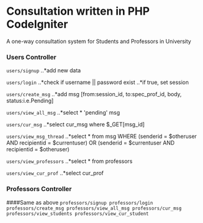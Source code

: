 # Consultation written in PHP CodeIgniter
A one-way consultation system for Students and Professors in University

### Users Controller
`users/signup`
	..*add new data

`users/login`
	..*check if username || password exist
	..*if true, set session

`users/create_msg`
	..*add msg [from:session_id, to:spec_prof_id, body, status:i.e.Pending]

`users/view_all_msg`
	..*select * 'pending' msg

`users/cur_msg`
	..*select cur_msg where $_GET[msg_id]

`users/view_msg_thread`
	..*select * from msg WHERE
  	(senderid = $otheruser
  	 AND recipientid = $currentuser)
 	 OR
  	(senderid = $currentuser
  	 AND recipientid = $otheruser)

`users/view_professors`
	..*select * from professors

`users/view_cur_prof`
	..*select cur_prof


### Professors Controller
####Same as above
`professors/signup
professors/login
professors/create_msg
professors/view_all_msg
professors/cur_msg
professors/view_students
professors/view_cur_student
`
